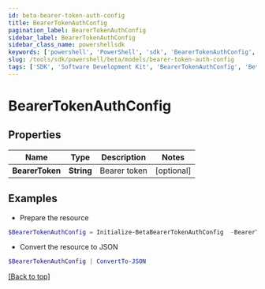 ```yaml
---
id: beta-bearer-token-auth-config
title: BearerTokenAuthConfig
pagination_label: BearerTokenAuthConfig
sidebar_label: BearerTokenAuthConfig
sidebar_class_name: powershellsdk
keywords: ['powershell', 'PowerShell', 'sdk', 'BearerTokenAuthConfig', 'BetaBearerTokenAuthConfig'] 
slug: /tools/sdk/powershell/beta/models/bearer-token-auth-config
tags: ['SDK', 'Software Development Kit', 'BearerTokenAuthConfig', 'BetaBearerTokenAuthConfig']
---
```



# BearerTokenAuthConfig

## Properties

Name | Type | Description | Notes
------------ | ------------- | ------------- | -------------
**BearerToken** | **String** | Bearer token | [optional] 

## Examples

- Prepare the resource
```powershell
$BearerTokenAuthConfig = Initialize-BetaBearerTokenAuthConfig  -BearerToken null
```

- Convert the resource to JSON
```powershell
$BearerTokenAuthConfig | ConvertTo-JSON
```


[[Back to top]](#) 

